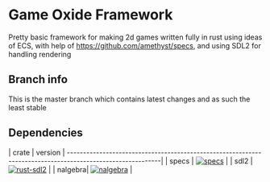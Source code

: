 # Game Oxide Framework
Pretty basic framework for making 2d games written fully in rust using ideas of ECS, with help of https://github.com/amethyst/specs, and using SDL2 for handling rendering
## Branch info
This is the master branch which contains latest changes and as such the least stable
## Dependencies
| crate   | version                                                                                        |
-----------------------------------------------------------------------------------------------------------|
| specs   | [![specs](https://img.shields.io/crates/v/specs.svg)](https://crates.io/crates/specs/)         |
| sdl2    | [![rust-sdl2](https://img.shields.io/crates/v/sdl2.svg)](https://crates.io/crates/sdl2)        |
| nalgebra| [![nalgebra](https://img.shields.io/crates/v/nalgebra.svg)](https://crates.io/crates/nalgebra) |
